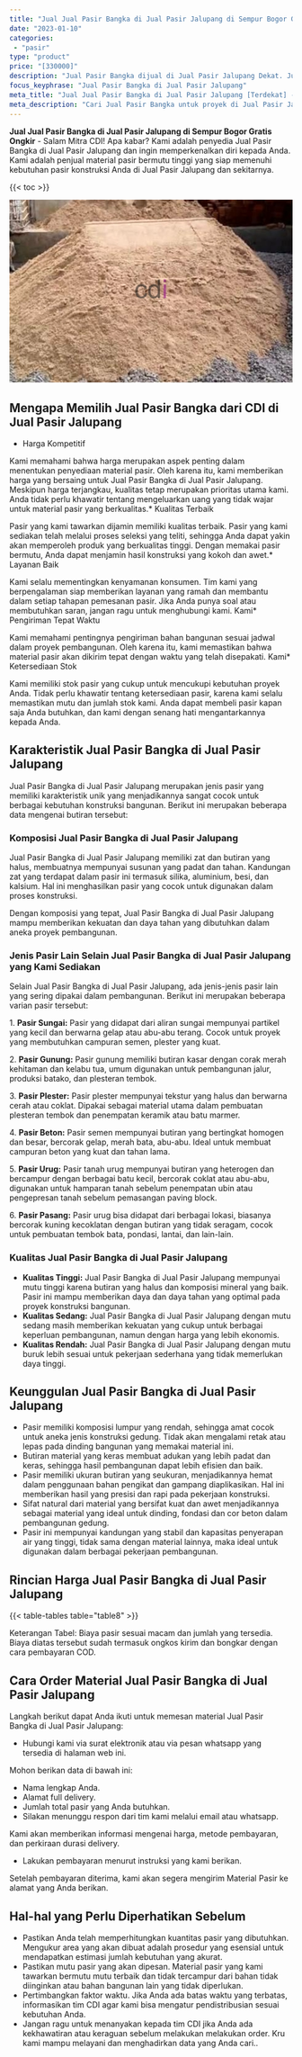 ```yaml
---
title: "Jual Jual Pasir Bangka di Jual Pasir Jalupang di Sempur Bogor Gratis Ongkir"
date: "2023-01-10"
categories:
 - "pasir"
type: "product"
price: "[330000]"
description: "Jual Pasir Bangka dijual di Jual Pasir Jalupang Dekat. Jual Pasir Bangka ini sering dipakai dalam proyek konstruksi sebagai bahan campuran yang berkualitas dan halus. Kontak kami untuk mendapatkan informasi lebih lanjut."
focus_keyphrase: "Jual Pasir Bangka di Jual Pasir Jalupang"
meta_title: "Jual Jual Pasir Bangka di Jual Pasir Jalupang [Terdekat] - CDI"
meta_description: "Cari Jual Pasir Bangka untuk proyek di Jual Pasir Jalupang? Kami menawarkan Jual Pasir Bangka berkualitas untuk material adukan. Dapatkan penawaran terbaik sekarang."
---
```


**Jual Jual Pasir Bangka di Jual Pasir Jalupang di Sempur Bogor Gratis Ongkir** - Salam Mitra CDI! Apa kabar? Kami adalah penyedia Jual Pasir Bangka di Jual Pasir Jalupang dan ingin memperkenalkan diri kepada Anda. Kami adalah penjual material pasir bermutu tinggi yang siap memenuhi kebutuhan pasir konstruksi Anda di Jual Pasir Jalupang dan sekitarnya.

{{< toc >}}

![Jual Jual Pasir Bangka di Jual Pasir Jalupang di Sempur Bogor Gratis Ongkir](/images/pasir/pasir-bangunan-09.jpg)

## Mengapa Memilih Jual Pasir Bangka dari CDI di Jual Pasir Jalupang

*   Harga Kompetitif

Kami memahami bahwa harga merupakan aspek penting dalam menentukan penyediaan material pasir. Oleh karena itu, kami memberikan harga yang bersaing untuk Jual Pasir Bangka di Jual Pasir Jalupang. Meskipun harga terjangkau, kualitas tetap merupakan prioritas utama kami. Anda tidak perlu khawatir tentang mengeluarkan uang yang tidak wajar untuk material pasir yang berkualitas.*   Kualitas Terbaik

Pasir yang kami tawarkan dijamin memiliki kualitas terbaik. Pasir yang kami sediakan telah melalui proses seleksi yang teliti, sehingga Anda dapat yakin akan memperoleh produk yang berkualitas tinggi. Dengan memakai pasir bermutu, Anda dapat menjamin hasil konstruksi yang kokoh dan awet.*   Layanan Baik

Kami selalu mementingkan kenyamanan konsumen. Tim kami yang berpengalaman siap memberikan layanan yang ramah dan membantu dalam setiap tahapan pemesanan pasir. Jika Anda punya soal atau membutuhkan saran, jangan ragu untuk menghubungi kami. Kami*   Pengiriman Tepat Waktu

Kami memahami pentingnya pengiriman bahan bangunan sesuai jadwal dalam proyek pembangunan. Oleh karena itu, kami memastikan bahwa material pasir akan dikirim tepat dengan waktu yang telah disepakati. Kami*   Ketersediaan Stok

Kami memiliki stok pasir yang cukup untuk mencukupi kebutuhan proyek Anda. Tidak perlu khawatir tentang ketersediaan pasir, karena kami selalu memastikan mutu dan jumlah stok kami. Anda dapat membeli pasir kapan saja Anda butuhkan, dan kami dengan senang hati mengantarkannya kepada Anda. 

## Karakteristik Jual Pasir Bangka di Jual Pasir Jalupang

Jual Pasir Bangka di Jual Pasir Jalupang merupakan jenis pasir yang memiliki karakteristik unik yang menjadikannya sangat cocok untuk berbagai kebutuhan konstruksi bangunan. Berikut ini merupakan beberapa data mengenai butiran tersebut:

### Komposisi Jual Pasir Bangka di Jual Pasir Jalupang

Jual Pasir Bangka di Jual Pasir Jalupang memiliki zat dan butiran yang halus, membuatnya mempunyai susunan yang padat dan tahan. Kandungan zat yang terdapat dalam pasir ini termasuk silika, aluminium, besi, dan kalsium. Hal ini menghasilkan pasir yang cocok untuk digunakan dalam proses konstruksi.

Dengan komposisi yang tepat, Jual Pasir Bangka di Jual Pasir Jalupang mampu memberikan kekuatan dan daya tahan yang dibutuhkan dalam aneka proyek pembangunan.

### Jenis Pasir Lain Selain Jual Pasir Bangka di Jual Pasir Jalupang yang Kami Sediakan

Selain Jual Pasir Bangka di Jual Pasir Jalupang, ada jenis-jenis pasir lain yang sering dipakai dalam pembangunan. Berikut ini merupakan beberapa varian pasir tersebut:

1\.  **Pasir Sungai:** Pasir yang didapat dari aliran sungai mempunyai partikel yang kecil dan berwarna gelap atau abu-abu terang. Cocok untuk proyek yang membutuhkan campuran semen, plester yang kuat.

2\.  **Pasir Gunung:** Pasir gunung memiliki butiran kasar dengan corak merah kehitaman dan kelabu tua, umum digunakan untuk pembangunan jalur, produksi batako, dan plesteran tembok.

3\.  **Pasir Plester:** Pasir plester mempunyai tekstur yang halus dan berwarna cerah atau coklat. Dipakai sebagai material utama dalam pembuatan plesteran tembok dan penempatan keramik atau batu marmer.

4\.  **Pasir Beton:** Pasir semen mempunyai butiran yang bertingkat homogen dan besar, bercorak gelap, merah bata, abu-abu. Ideal untuk membuat campuran beton yang kuat dan tahan lama.

5\.  **Pasir Urug:** Pasir tanah urug mempunyai butiran yang heterogen dan bercampur dengan berbagai batu kecil, bercorak coklat atau abu-abu, digunakan untuk hamparan tanah sebelum penempatan ubin atau pengepresan tanah sebelum pemasangan paving block.

6\.  **Pasir Pasang:** Pasir urug bisa didapat dari berbagai lokasi, biasanya bercorak kuning kecoklatan dengan butiran yang tidak seragam, cocok untuk pembuatan tembok bata, pondasi, lantai, dan lain-lain.

### Kualitas Jual Pasir Bangka di Jual Pasir Jalupang

*   **Kualitas Tinggi:** Jual Pasir Bangka di Jual Pasir Jalupang mempunyai mutu tinggi karena butiran yang halus dan komposisi mineral yang baik. Pasir ini mampu memberikan daya dan daya tahan yang optimal pada proyek konstruksi bangunan.
*   **Kualitas Sedang:** Jual Pasir Bangka di Jual Pasir Jalupang dengan mutu sedang masih memberikan kekuatan yang cukup untuk berbagai keperluan pembangunan, namun dengan harga yang lebih ekonomis.
*   **Kualitas Rendah:** Jual Pasir Bangka di Jual Pasir Jalupang dengan mutu buruk lebih sesuai untuk pekerjaan sederhana yang tidak memerlukan daya tinggi.

## Keunggulan Jual Pasir Bangka di Jual Pasir Jalupang

*   Pasir memiliki komposisi lumpur yang rendah, sehingga amat cocok untuk aneka jenis konstruksi gedung. Tidak akan mengalami retak atau lepas pada dinding bangunan yang memakai material ini.
*   Butiran material yang keras membuat adukan yang lebih padat dan keras, sehingga hasil pembangunan dapat lebih efisien dan baik.
*   Pasir memiliki ukuran butiran yang seukuran, menjadikannya hemat dalam penggunaan bahan pengikat dan gampang diaplikasikan. Hal ini memberikan hasil yang presisi dan rapi pada pekerjaan konstruksi.
*   Sifat natural dari material yang bersifat kuat dan awet menjadikannya sebagai material yang ideal untuk dinding, fondasi dan cor beton dalam pembangunan gedung.
*   Pasir ini mempunyai kandungan yang stabil dan kapasitas penyerapan air yang tinggi, tidak sama dengan material lainnya, maka ideal untuk digunakan dalam berbagai pekerjaan pembangunan.

## Rincian Harga Jual Pasir Bangka di Jual Pasir Jalupang

{{< table-tables table="table8" >}}

Keterangan Tabel: Biaya pasir sesuai macam dan jumlah yang tersedia. Biaya diatas tersebut sudah termasuk ongkos kirim dan bongkar dengan cara pembayaran COD.

## Cara Order Material Jual Pasir Bangka di Jual Pasir Jalupang

Langkah berikut dapat Anda ikuti untuk memesan material Jual Pasir Bangka di Jual Pasir Jalupang:

*   Hubungi kami via surat elektronik atau via pesan whatsapp yang tersedia di halaman web ini.

Mohon berikan data di bawah ini:

*   Nama lengkap Anda.
*   Alamat full delivery.
*   Jumlah total pasir yang Anda butuhkan.
*   Silakan menunggu respon dari tim kami melalui email atau whatsapp.

Kami akan memberikan informasi mengenai harga, metode pembayaran, dan perkiraan durasi delivery.
*   Lakukan pembayaran menurut instruksi yang kami berikan.

Setelah pembayaran diterima, kami akan segera mengirim Material Pasir ke alamat yang Anda berikan.

## Hal-hal yang Perlu Diperhatikan Sebelum

*   Pastikan Anda telah memperhitungkan kuantitas pasir yang dibutuhkan. Mengukur area yang akan dibuat adalah prosedur yang esensial untuk mendapatkan estimasi jumlah kebutuhan yang akurat.
*   Pastikan mutu pasir yang akan dipesan. Material pasir yang kami tawarkan bermutu mutu terbaik dan tidak tercampur dari bahan tidak diinginkan atau bahan bangunan lain yang tidak diperlukan.
*   Pertimbangkan faktor waktu. Jika Anda ada batas waktu yang terbatas, informasikan tim CDI agar kami bisa mengatur pendistribusian sesuai kebutuhan Anda.
*   Jangan ragu untuk menanyakan kepada tim CDI jika Anda ada kekhawatiran atau keraguan sebelum melakukan melakukan order. Kru kami mampu melayani dan menghadirkan data yang Anda cari..